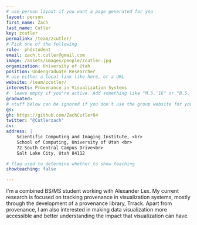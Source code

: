 ```yaml
---
# use person layout if you want a page generated for you
layout: person
first_name: Zach
last_name: Cutler
key: zcutler
permalink: /team/zcutler/
# Pick one of the following
role:  phdstudent
email: zach.t.cutler@gmail.com
image: /assets/images/people/zcutler.jpg
organization: University of Utah
position: Undergraduate Researcher
# use either a local link like here, or a URL
website: /team/zcutler/
interests: Provenance in Visualization Systems
#  leave empty if you're active. Add something like "M.S.'16" or "B.S.'17" if you got a degree while at VDL. Add "N" if you left VDS before you got a degree.
graduated:
# stuff below can be ignored if you don't use the group website for your private website
gs:
gh: https://github.com/ZachCutler04
twitter: "@Cutlerzach"
cv:
address: |
    Scientific Computing and Imaging Institute, <br>
    School of Computing, University of Utah <br>
    72 South Central Campus Drive<br>
    Salt Lake City, Utah 84112

# flag used to determine whether to show teaching
showteaching: false

---
```


I'm a combined BS/MS student working with Alexander Lex. My current research is focused on tracking provenance in visualization systems, mostly through the development of a provenance library, Trrack. Apart from provenance, I am also interested in making data visualization more accessible and better understanding the impact that visualization can have.
